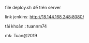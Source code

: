 file deploy.sh để trên server 

link jenkins: 
http://18.144.168.248:8080/

tài khoản : tuannm74

mk: Tuan@2019
